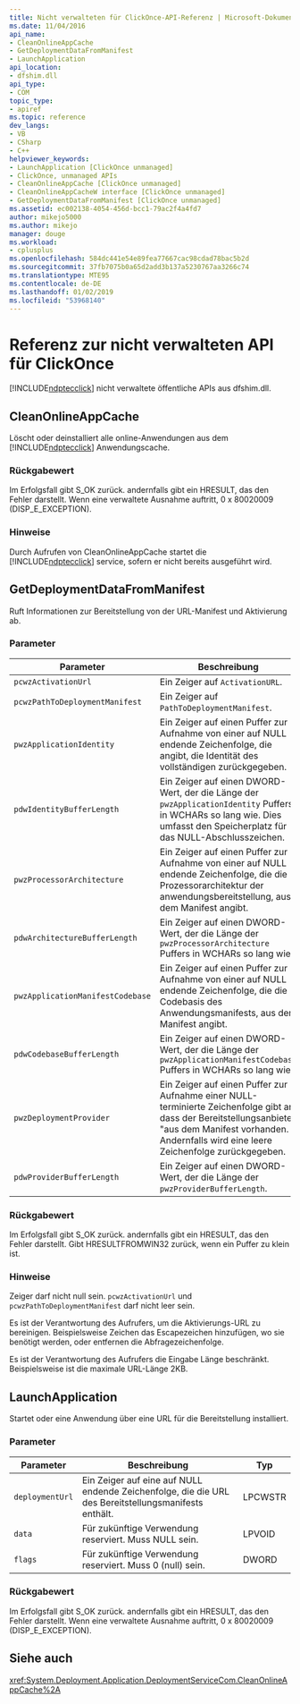 ```yaml
---
title: Nicht verwalteten für ClickOnce-API-Referenz | Microsoft-Dokumentation
ms.date: 11/04/2016
api_name:
- CleanOnlineAppCache
- GetDeploymentDataFromManifest
- LaunchApplication
api_location:
- dfshim.dll
api_type:
- COM
topic_type:
- apiref
ms.topic: reference
dev_langs:
- VB
- CSharp
- C++
helpviewer_keywords:
- LaunchApplication [ClickOnce unmanaged]
- ClickOnce, unmanaged APIs
- CleanOnlineAppCache [ClickOnce unmanaged]
- CleanOnlineAppCacheW interface [ClickOnce unmanaged]
- GetDeploymentDataFromManifest [ClickOnce unmanaged]
ms.assetid: ec002138-4054-456d-bcc1-79ac2f4a4fd7
author: mikejo5000
ms.author: mikejo
manager: douge
ms.workload:
- cplusplus
ms.openlocfilehash: 584dc441e54e89fea77667cac98cdad78bac5b2d
ms.sourcegitcommit: 37fb7075b0a65d2add3b137a5230767aa3266c74
ms.translationtype: MTE95
ms.contentlocale: de-DE
ms.lasthandoff: 01/02/2019
ms.locfileid: "53968140"
---
```

# <a name="clickonce-unmanaged-api-reference"></a>Referenz zur nicht verwalteten API für ClickOnce
[!INCLUDE[ndptecclick](../deployment/includes/ndptecclick_md.md)] nicht verwaltete öffentliche APIs aus dfshim.dll.  
  
## <a name="cleanonlineappcache"></a>CleanOnlineAppCache  
 Löscht oder deinstalliert alle online-Anwendungen aus dem [!INCLUDE[ndptecclick](../deployment/includes/ndptecclick_md.md)] Anwendungscache.  
  
### <a name="return-value"></a>Rückgabewert  
 Im Erfolgsfall gibt S_OK zurück. andernfalls gibt ein HRESULT, das den Fehler darstellt. Wenn eine verwaltete Ausnahme auftritt, 0 x 80020009 (DISP_E_EXCEPTION).  
  
### <a name="remarks"></a>Hinweise  
 Durch Aufrufen von CleanOnlineAppCache startet die [!INCLUDE[ndptecclick](../deployment/includes/ndptecclick_md.md)] service, sofern er nicht bereits ausgeführt wird.  
  
## <a name="getdeploymentdatafrommanifest"></a>GetDeploymentDataFromManifest  
 Ruft Informationen zur Bereitstellung von der URL-Manifest und Aktivierung ab.  
  
### <a name="parameters"></a>Parameter  
  
|Parameter|Beschreibung|Typ|  
|---------------|-----------------|----------|  
|`pcwzActivationUrl`|Ein Zeiger auf `ActivationURL`.|LPCWSTR|  
|`pcwzPathToDeploymentManifest`|Ein Zeiger auf `PathToDeploymentManifest`.|LPCWSTR|  
|`pwzApplicationIdentity`|Ein Zeiger auf einen Puffer zur Aufnahme von einer auf NULL endende Zeichenfolge, die angibt, die Identität des vollständigen zurückgegeben.|LPWSTR|  
|`pdwIdentityBufferLength`|Ein Zeiger auf einen DWORD-Wert, der die Länge der `pwzApplicationIdentity` Puffers in WCHARs so lang wie. Dies umfasst den Speicherplatz für das NULL-Abschlusszeichen.|LPDWORD|  
|`pwzProcessorArchitecture`|Ein Zeiger auf einen Puffer zur Aufnahme von einer auf NULL endende Zeichenfolge, die die Prozessorarchitektur der anwendungsbereitstellung, aus dem Manifest angibt.|LPWSTR|  
|`pdwArchitectureBufferLength`|Ein Zeiger auf einen DWORD-Wert, der die Länge der `pwzProcessorArchitecture` Puffers in WCHARs so lang wie.|LPDWORD|  
|`pwzApplicationManifestCodebase`|Ein Zeiger auf einen Puffer zur Aufnahme von einer auf NULL endende Zeichenfolge, die die Codebasis des Anwendungsmanifests, aus dem Manifest angibt.|LPWSTR|  
|`pdwCodebaseBufferLength`|Ein Zeiger auf einen DWORD-Wert, der die Länge der `pwzApplicationManifestCodebase` Puffers in WCHARs so lang wie.|LPDWORD|  
|`pwzDeploymentProvider`|Ein Zeiger auf einen Puffer zur Aufnahme einer NULL-terminierte Zeichenfolge gibt an, dass der Bereitstellungsanbieter "aus dem Manifest vorhanden. Andernfalls wird eine leere Zeichenfolge zurückgegeben.|LPWSTR|  
|`pdwProviderBufferLength`|Ein Zeiger auf einen DWORD-Wert, der die Länge der `pwzProviderBufferLength`.|LPDWORD|  
  
### <a name="return-value"></a>Rückgabewert  
 Im Erfolgsfall gibt S_OK zurück. andernfalls gibt ein HRESULT, das den Fehler darstellt. Gibt HRESULTFROMWIN32 zurück, wenn ein Puffer zu klein ist.  
  
### <a name="remarks"></a>Hinweise  
 Zeiger darf nicht null sein. `pcwzActivationUrl` und `pcwzPathToDeploymentManifest` darf nicht leer sein.  
  
 Es ist der Verantwortung des Aufrufers, um die Aktivierungs-URL zu bereinigen. Beispielsweise Zeichen das Escapezeichen hinzufügen, wo sie benötigt werden, oder entfernen die Abfragezeichenfolge.  
  
 Es ist der Verantwortung des Aufrufers die Eingabe Länge beschränkt. Beispielsweise ist die maximale URL-Länge 2KB.  
  
## <a name="launchapplication"></a>LaunchApplication  
 Startet oder eine Anwendung über eine URL für die Bereitstellung installiert.  
  
### <a name="parameters"></a>Parameter  
  
|Parameter|Beschreibung|Typ|  
|---------------|-----------------|----------|  
|`deploymentUrl`|Ein Zeiger auf eine auf NULL endende Zeichenfolge, die die URL des Bereitstellungsmanifests enthält.|LPCWSTR|  
|`data`|Für zukünftige Verwendung reserviert. Muss NULL sein.|LPVOID|  
|`flags`|Für zukünftige Verwendung reserviert. Muss 0 (null) sein.|DWORD|  
  
### <a name="return-value"></a>Rückgabewert  
 Im Erfolgsfall gibt S_OK zurück. andernfalls gibt ein HRESULT, das den Fehler darstellt. Wenn eine verwaltete Ausnahme auftritt, 0 x 80020009 (DISP_E_EXCEPTION).  
  
## <a name="see-also"></a>Siehe auch  
 <xref:System.Deployment.Application.DeploymentServiceCom.CleanOnlineAppCache%2A>